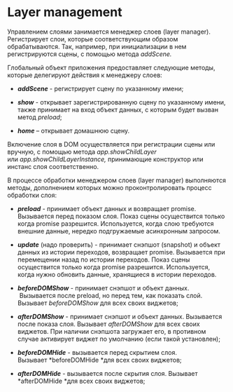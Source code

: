 Layer management
===
Управлением слоями занимается менеджер слоев (layer manager).
Регистрирует слои, которые соответствующим образом обрабатываются. Так,
например, при инициализации в нем регистрируются сцены, с помощью
метода *addScene.*

Глобальный объект приложения предоставляет следующие методы, которые
делегируют действия к менеджеру слоев:

-   _**addScene**_ - регистрирует сцену по указанному имени;

-   _**show**_ - открывает зарегистрированную сцену по указанному имени,
    также принимает на вход объект данных, с которым будет вызван метод
    *preload*;

-   _**home**_ – открывает домашнюю сцену.

Включение слоя в DOM осуществляется при регистрации сцены или вручную, с
помощью метода *app.showChildLayer* или *app.showChildLayerInstance,*
принимающие конструктор или инстанс слоя соответственно. 

В процессе обработки менеджером слоев (layer manager) выполняются
методы, дополнением которых можно проконтролировать процесс обработки
слоя:

-   _**preload**_ - принимает объект данных и возвращает promise.
    Вызывается перед показом слоя. Показ сцены осуществится только когда
    promise разрешится. Используется, когда слою требуются внешние
    данные, нередко подгружаемые асинхронным запросом.

<!-- -->

-   _**update**_ (надо проверить) - принимает снэпшот (snapshot) и
    объект данных из истории переходов, возвращает promise. Вызывается
    при перемещении назад по истории переходов. Показ сцены осуществится
    только когда promise разрешится. Используется, когда нужно обновить
    данные, хранящиеся в истории переходов. 

-   _**beforeDOMShow**_ - принимает снэпшот и объект данных.  Вызывается
    после preload, но перед тем, как показать слой.
    Вызывает *beforeDOMShow* для всех своих виджетов;

-   _**afterDOMShow**_ - принимает снэпшот и объект данных. Вызывается
    после показа слоя. Вызывает *afterDOMShow* для всех своих виджетов.
    При наличии снэпшота загружает его, в противном случае активирует
    виджет по умолчанию (если такой установлен);

-   _**beforeDOMHide**_ - вызывается перед скрытием слоя.
    Вызывает *beforeDOMHide *для всех своих виджетов;

-   _**afterDOMHide**_ - вызывается после скрытия слоя. Вызывает
    *afterDOMHide *для всех своих виджетов;